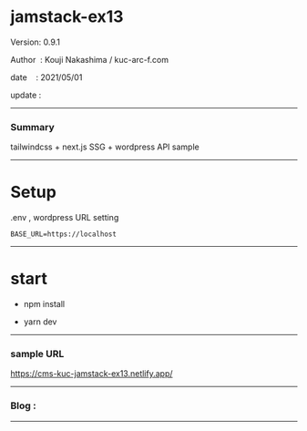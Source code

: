 ﻿# jamstack-ex13

 Version: 0.9.1

 Author  : Kouji Nakashima / kuc-arc-f.com

 date    : 2021/05/01

 update  :

***
### Summary

tailwindcss + next.js SSG + wordpress API sample

***
# Setup

.env , wordpress URL setting

```
BASE_URL=https://localhost
```

***
# start

* npm install

* yarn dev

***
### sample URL

https://cms-kuc-jamstack-ex13.netlify.app/

***
### Blog :


***

